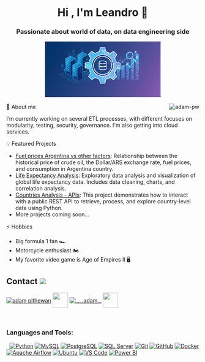 <h1 align="center">Hi , I'm Leandro 👋</h1>

<h3 align="center">Passionate about world of data, on data engineering side </h3>

<p align="center">
  <img src="https://raw.githubusercontent.com/Leandro-Martinezz/Leandro-Martinezz/main/images/data-image.png" alt="Banner" width="60%">
</p>

<p><img align="right" src="https://github.com/Adam-pw/Adam-pw/blob/main/animation_500_kxa883sd.gif" alt="adam-pw" /></p>


📝 About me  

   I’m currently working on several ETL processes, with different focuses on modularity, testing, security, governance. I'm also getting into cloud services.

💡 Featured Projects  
- [Fuel prices Argentina vs other factors](https://github.com/Leandro-Martinezz/ETL-fuel-prices-and-variables-Arg): Relationship between the historical price of crude oil, the Dollar/ARS exchange rate, fuel prices, and consumption in Argentina country.
- [Life Expectancy Analysis](https://github.com/Leandro-Martinezz/life-expectancy-analysis): Exploratory data analysis and visualization of global life expectancy data. Includes data cleaning, charts, and correlation analysis.
- [Countries Analysis - APIs](https://github.com/Leandro-Martinezz/countries-APIs): This project demonstrates how to interact with a public REST API to retrieve, process, and explore country-level data using Python.
- More projects coming soon...

⚡ Hobbies  
- Big formula 1 fan 🏎️  
- Motorcycle enthusiast 🏍️  
- My favorite video game is Age of Empires II 🖥️

<h2> Contact <img src='https://raw.githubusercontent.com/ShahriarShafin/ShahriarShafin/main/Assets/handshake.gif' width="100px"> </h2>
<p align="left">
  <a href="https://www.linkedin.com/in/leandro-martinez-405656145/" target="_blank"><img align="center"
       src="https://raw.githubusercontent.com/rahuldkjain/github-profile-readme-generator/master/src/images/icons/Social/linked-in-alt.svg"
       alt="adam pithewan" width="40" height="40" /></a>
  <a href='https://github.com/Leandro-Martinezz'> <img width="40" height="40" align="center" src="https://raw.githubusercontent.com/rahulbanerjee26/githubAboutMeGenerator/main/icons/github.svg"/></a>
  <a href="https://www.instagram.com/martinezzz.leo/" target="_blank"><img align="center"
       src="https://raw.githubusercontent.com/rahuldkjain/github-profile-readme-generator/master/src/images/icons/Social/instagram.svg"
       alt="_._.adam._" width="40" height="40" /></a>
  <a href="mailto:leandromartinez.2097@gmail.com"> <img align="center" src="https://skillicons.dev/icons?i=gmail" width="40" height="40" /> </a>

</p>
<br>
</p>

<h3 align="left">Languages and Tools:</h3>
<p align="left"> 
    <a href="https://www.python.org" target="_blank" rel="noreferrer"><img src="https://skillicons.dev/icons?i=python" alt="Python" width="40" height="40"/></a>
    <a href="https://www.mysql.com/" target="_blank" rel="noreferrer"><img src="https://skillicons.dev/icons?i=mysql" alt="MySQL" width="40" height="40"/></a>
    <a href="https://www.postgresql.org/" target="_blank" rel="noreferrer"><img src="https://skillicons.dev/icons?i=postgresql" alt="PostgreSQL" width="40" height="40"/></a>
    <a href="https://www.microsoft.com/en-us/sql-server" target="_blank" rel="noreferrer"><img src="https://cdn.jsdelivr.net/gh/devicons/devicon/icons/microsoftsqlserver/microsoftsqlserver-plain-wordmark.svg" alt="SQL Server" width="40" height="40"/></a>
    <a href="https://git-scm.com/" target="_blank" rel="noreferrer"><img src="https://skillicons.dev/icons?i=git" alt="Git" width="40" height="40"/></a>
    <a href="https://github.com/" target="_blank" rel="noreferrer"><img src="https://skillicons.dev/icons?i=github" alt="GitHub" width="40" height="40"/></a>
    <a href="https://www.docker.com/" target="_blank" rel="noreferrer"><img src="https://skillicons.dev/icons?i=docker" alt="Docker" width="40" height="40"/></a>
    <a href="https://airflow.apache.org/" target="_blank" rel="noreferrer"><img src="https://cdn.jsdelivr.net/gh/devicons/devicon/icons/apacheairflow/apacheairflow-original-wordmark.svg" alt="Apache Airflow" width="40" height="40"/></a>
    <a href="https://ubuntu.com/" target="_blank" rel="noreferrer"><img src="https://skillicons.dev/icons?i=ubuntu" alt="Ubuntu" width="40" height="40"/></a>
    <a href="https://code.visualstudio.com/" target="_blank" rel="noreferrer"><img src="https://skillicons.dev/icons?i=vscode" alt="VS Code" width="40" height="40"/></a>
    <a href="https://powerbi.microsoft.com/" target="_blank" rel="noreferrer"><img src="https://img.icons8.com/color/48/power-bi.png" alt="Power BI" width="40" height="40"/></a>
</p>
